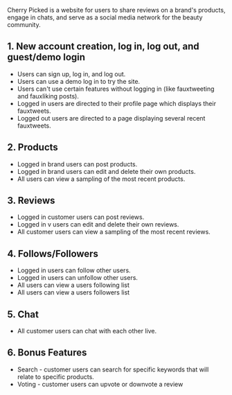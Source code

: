 
Cherry Picked is a website for users to share reviews on a brand's products, engage in chats, and serve as a social media network for the beauty community. 

## 1. New account creation, log in, log out, and guest/demo login

* Users can sign up, log in, and log out.
* Users can use a demo log in to try the site.
* Users can't use certain features without logging in (like fauxtweeting and fauxliking posts).
* Logged in users are directed to their profile page which displays their fauxtweets.
* Logged out users are directed to a page displaying several recent fauxtweets.

## 2. Products

* Logged in brand users can post products.
* Logged in brand users can edit and delete their own products.
* All users can view a sampling of the most recent products.

## 3. Reviews
* Logged in customer users can post reviews.
* Logged in v users can edit and delete their own reviews.
* All customer users can view a sampling of the most recent reviews.

## 4.  Follows/Followers
* Logged in users can follow other users.
* Logged in users can unfollow other users.
* All users can view a users following list
* All users can view a users followers list

## 5. Chat
* All customer users can chat with each other live.
## 6. Bonus Features

* Search - customer users can search for specific keywords that will relate to specific products.
* Voting - customer users can upvote or downvote a review
